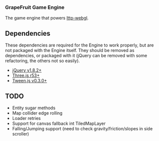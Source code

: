 ### GrapeFruit Game Engine

The game engine that powers [lttp-webgl](https://github.com/englercj/lttp-webgl).

## Dependencies

These dependencies are required for the Engine to work properly, but are not packaged with the Engine itself. They should be removed
as dependencies, or packaged with it (jQuery can be removed with some refactoring, the others not so easily).

* [jQuery v1.8.2+](http://jquery.com/)
* [Three.js r53+](https://github.com/mrdoob/three.js)
* [Tween.js v0.3.0+](http://www.createjs.com/#!/TweenJS)

## TODO

* Entity sugar methods
* Map collider edge rolling
* Loader retries
* Support for canvas fallback int TiledMapLayer
* Falling/Jumping support (need to check gravity/friction/slopes in side scroller)